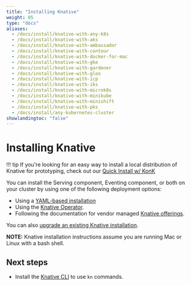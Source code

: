 ```yaml
---
title: "Installing Knative"
weight: 05
type: "docs"
aliases:
  - /docs/install/knative-with-any-k8s
  - /docs/install/knative-with-aks
  - /docs/install/knative-with-ambassador
  - /docs/install/knative-with-contour
  - /docs/install/knative-with-docker-for-mac
  - /docs/install/knative-with-gke
  - /docs/install/knative-with-gardener
  - /docs/install/knative-with-gloo
  - /docs/install/knative-with-icp
  - /docs/install/knative-with-iks
  - /docs/install/knative-with-microk8s
  - /docs/install/knative-with-minikube
  - /docs/install/knative-with-minishift
  - /docs/install/knative-with-pks
  - /docs/install/any-kubernetes-cluster
showlandingtoc: "false"
---
```


# Installing Knative

!!! tip
    If you're looking for an easy way to install a local distribution of Knative for prototyping, check out our <a href="https://github.com/csantanapr/knative-kind" target="_blank">Quick Install w/ KonK</a>

You can install the Serving component, Eventing component, or both on your cluster by using one of the following deployment options:

- Using a [YAML-based installation](./prerequisites)
- Using the [Knative Operator](./knative-with-operators).
- Following the documentation for vendor managed [Knative offerings](../knative-offerings).

You can also [upgrade an existing Knative installation](./upgrade-installation).

**NOTE:** Knative installation instructions assume you are running Mac or Linux with a bash shell.
<!-- TODO: Link to provisioning guide for advanced installation -->

## Next steps

- Install the [Knative CLI](../client/install-kn) to use `kn` commands.
